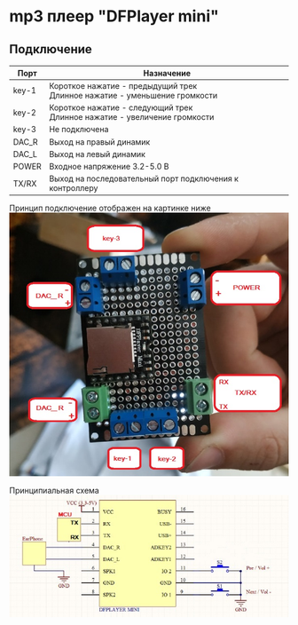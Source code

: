 # mp3 плеер "DFPlayer mini"

## Подключение
Порт | Назначение
---|---
key-1 | Короткое нажатие - предыдущий трек <br> Длинное нажатие - уменьшение громкости
key-2 | Короткое нажатие - следующий трек <br> Длинное нажатие - увеличение громкости
key-3 | Не подключена
DAC_R | Выход на правый динамик
DAC_L | Выход на левый динамик 
POWER | Входное напряжение 3.2-5.0 В
TX/RX | Выход на последовательный порт подключения к контроллеру

Принцип подключение отображен на картинке ниже
![](src/Плата.jpg)

Принципиальная схема
![](src/Схема.jpg)